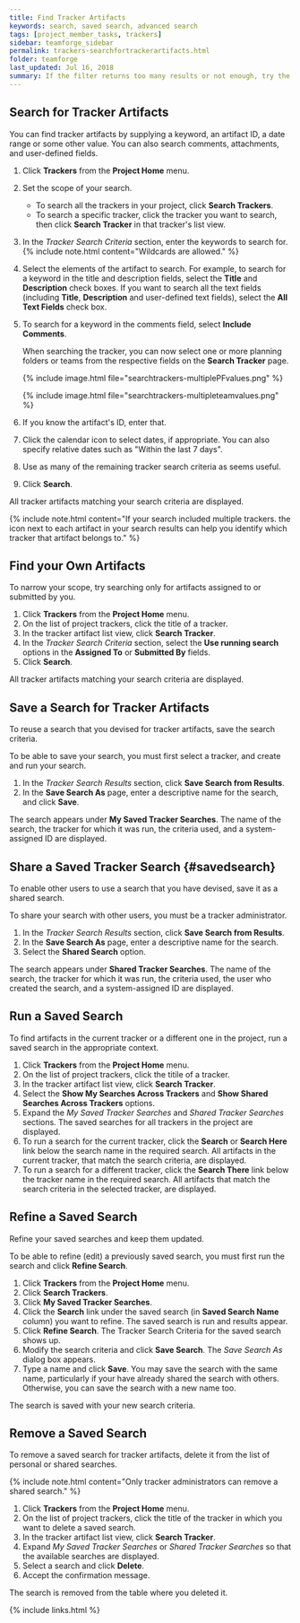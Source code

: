 ```yaml
---
title: Find Tracker Artifacts
keywords: search, saved search, advanced search
tags: [project_member_tasks, trackers]
sidebar: teamforge_sidebar
permalink: trackers-searchfortrackerartifacts.html
folder: teamforge
last_updated: Jul 16, 2018
summary: If the filter returns too many results or not enough, try the search facility. The Tracker contains a comprehensive search system that enables you to find a specific artifact or set of artifacts quickly.
---
```


## Search for Tracker Artifacts

You can find tracker artifacts by supplying a keyword, an artifact ID, a date range or some other value. You can also search comments, attachments, and user-defined fields.

1. Click **Trackers** from the **Project Home** menu.
2. Set the scope of your search.
   * To search all the trackers in your project, click **Search Trackers**.
   * To search a specific tracker, click the tracker you want to search, then click **Search Tracker** in that tracker's list view.
3. In the _Tracker Search Criteria_ section, enter the keywords to search for.
   {% include note.html content="Wildcards are allowed." %}
4. Select the elements of the artifact to search. For example, to search for a keyword in the title and description fields, select the **Title** and **Description** check boxes. If you want to search all the text fields (including **Title**, **Description** and user-defined text fields), select the **All Text Fields** check box. 
5. To search for a keyword in the comments field, select **Include Comments**.
   
   When searching the tracker, you can now select one or more planning folders or teams from the respective fields on the **Search Tracker** page.

   {% include image.html file="searchtrackers-multiplePFvalues.png" %}

   {% include image.html file="searchtrackers-multipleteamvalues.png" %}

6. If you know the artifact's ID, enter that.
7. Click the calendar icon to select dates, if appropriate. You can also specify relative dates such as "Within the last 7 days".
8. Use as many of the remaining tracker search criteria as seems useful.
9. Click **Search**.

All tracker artifacts matching your search criteria are displayed.
 
{% include note.html content="If your search included multiple trackers. the icon next to each artifact in your search results can help you identify which tracker that artifact belongs to." %}

## Find your Own Artifacts
To narrow your scope, try searching only for artifacts assigned to or submitted by you.

1. Click **Trackers** from the **Project Home** menu.
2. On the list of project trackers, click the title of a tracker.
3. In the tracker artifact list view, click **Search Tracker**.
4. In the _Tracker Search Criteria_ section, select the **Use running search** options in the **Assigned To** or **Submitted By** fields.
5. Click **Search**.

All tracker artifacts matching your search criteria are displayed.

## Save a Search for Tracker Artifacts

To reuse a search that you devised for tracker artifacts, save the search criteria.

To be able to save your search, you must first select a tracker, and create and run your search.

1. In the _Tracker Search Results_ section, click **Save Search from Results**.
2. In the **Save Search As** page, enter a descriptive name for the search, and click **Save**.

The search appears under **My Saved Tracker Searches**. The name of the search, the tracker for which it was run, the criteria used, and a system-assigned ID are displayed.

## Share a Saved Tracker Search {#savedsearch}

To enable other users to use a search that you have devised, save it as a shared search.

To share your search with other users, you must be a tracker administrator.

1. In the _Tracker Search Results_ section, click **Save Search from Results**.
2. In the **Save Search As** page, enter a descriptive name for the search.
3. Select the **Shared Search** option.

The search appears under **Shared Tracker Searches**. The name of the search, the tracker for which it was run, the criteria used, the user who created the search, and a system-assigned ID are displayed.

## Run a Saved Search

To find artifacts in the current tracker or a different one in the project, run a saved search in the appropriate context.

1. Click **Trackers** from the **Project Home** menu.
2. On the list of project trackers, click the titile of a tracker.
3. In the tracker artifact list view, click **Search Tracker**.
4. Select the **Show My Searches Across Trackers** and **Show Shared Searches Across Trackers** options.
5. Expand the _My Saved Tracker Searches_ and _Shared Tracker Searches_ sections. The saved searches for all trackers in the project are displayed.
6. To run a search for the current tracker, click the **Search** or **Search Here** link below the search name in the required search. All artifacts in the current tracker, that match the search criteria, are displayed.
7. To run a search for a different tracker, click the **Search There** link below the tracker name in the required search. All artifacts that match the search criteria in the selected tracker, are displayed.

## Refine a Saved Search

Refine your saved searches and keep them updated.

To be able to refine (edit) a previously saved search, you must first run the search and click **Refine Search**.

1. Click **Trackers** from the **Project Home** menu.
2. Click **Search Trackers**.
3. Click **My Saved Tracker Searches**.
4. Click the **Search** link under the saved search (in **Saved Search Name** column) you want to refine. The saved search is run and results appear.
5. Click **Refine Search**. The Tracker Search Criteria for the saved search shows up.
6. Modify the search criteria and click **Save Search**. The _Save Search As_ dialog box appears.
7. Type a name and click **Save**. You may save the search with the same name, particularly if your have already shared the search with others. Otherwise, you can save the search with a new name too.

The search is saved with your new search criteria.

## Remove a Saved Search

To remove a saved search for tracker artifacts, delete it from the list of personal or shared searches.

 {% include note.html content="Only tracker administrators can remove a shared search." %}

 1. Click **Trackers** from the **Project Home** menu.
 2. On the list of project trackers, click the title of the tracker in which you want to delete a saved search.
 3. In the tracker artifact list view, click **Search Tracker**.
 4. Expand _My Saved Tracker Searches_ or _Shared Tracker Searches_ so that the available searches are displayed.
 5. Select a search and click **Delete**.
 6. Accept the confirmation message.

 The search is removed from the table where you deleted it.

 {% include links.html %}
